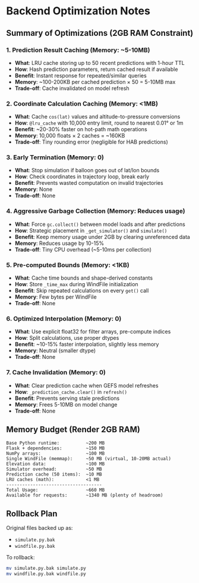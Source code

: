 # Backend Optimization Notes

## Summary of Optimizations (2GB RAM Constraint)

### 1. **Prediction Result Caching** (Memory: ~5-10MB)
- **What**: LRU cache storing up to 50 recent predictions with 1-hour TTL
- **How**: Hash prediction parameters, return cached result if available
- **Benefit**: Instant response for repeated/similar queries
- **Memory**: ~100-200KB per cached prediction × 50 = 5-10MB max
- **Trade-off**: Cache invalidated on model refresh

### 2. **Coordinate Calculation Caching** (Memory: <1MB)
- **What**: Cache `cos(lat)` values and altitude-to-pressure conversions
- **How**: `@lru_cache` with 10,000 entry limit, round to nearest 0.01° or 1m
- **Benefit**: ~20-30% faster on hot-path math operations
- **Memory**: 10,000 floats × 2 caches = ~160KB
- **Trade-off**: Tiny rounding error (negligible for HAB predictions)

### 3. **Early Termination** (Memory: 0)
- **What**: Stop simulation if balloon goes out of lat/lon bounds
- **How**: Check coordinates in trajectory loop, break early
- **Benefit**: Prevents wasted computation on invalid trajectories
- **Memory**: None
- **Trade-off**: None

### 4. **Aggressive Garbage Collection** (Memory: Reduces usage)
- **What**: Force `gc.collect()` between model loads and after predictions
- **How**: Strategic placement in `_get_simulator()` and `simulate()`
- **Benefit**: Keep memory usage under 2GB by clearing unreferenced data
- **Memory**: Reduces usage by 10-15%
- **Trade-off**: Tiny CPU overhead (~5-10ms per collection)

### 5. **Pre-computed Bounds** (Memory: <1KB)
- **What**: Cache time bounds and shape-derived constants
- **How**: Store `_time_max` during WindFile initialization
- **Benefit**: Skip repeated calculations on every `get()` call
- **Memory**: Few bytes per WindFile
- **Trade-off**: None

### 6. **Optimized Interpolation** (Memory: 0)
- **What**: Use explicit float32 for filter arrays, pre-compute indices
- **How**: Split calculations, use proper dtypes
- **Benefit**: ~10-15% faster interpolation, slightly less memory
- **Memory**: Neutral (smaller dtype)
- **Trade-off**: None

### 7. **Cache Invalidation** (Memory: 0)
- **What**: Clear prediction cache when GEFS model refreshes
- **How**: `_prediction_cache.clear()` in `refresh()`
- **Benefit**: Prevents serving stale predictions
- **Memory**: Frees 5-10MB on model change
- **Trade-off**: None

## Memory Budget (Render 2GB RAM)

```
Base Python runtime:          ~200 MB
Flask + dependencies:         ~150 MB
NumPy arrays:                 ~100 MB
Single WindFile (memmap):     ~50 MB (virtual, 10-20MB actual)
Elevation data:               ~100 MB
Simulator overhead:           ~50 MB
Prediction cache (50 items):  ~10 MB
LRU caches (math):            <1 MB
------------------------------------
Total Usage:                  ~660 MB
Available for requests:       ~1340 MB (plenty of headroom)
```

## Rollback Plan

Original files backed up as:
- `simulate.py.bak`
- `windfile.py.bak`

To rollback:
```bash
mv simulate.py.bak simulate.py
mv windfile.py.bak windfile.py
```

